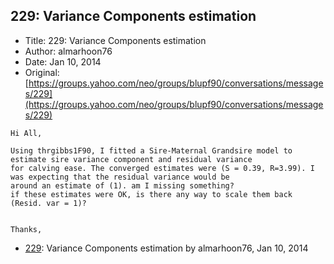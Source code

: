 ## 229: Variance Components estimation

- Title: 229: Variance Components estimation
- Author: almarhoon76
- Date: Jan 10, 2014
- Original: [https://groups.yahoo.com/neo/groups/blupf90/conversations/messages/229](https://groups.yahoo.com/neo/groups/blupf90/conversations/messages/229)

```
Hi All,

Using thrgibbs1F90, I fitted a Sire-Maternal Grandsire model to estimate sire variance component and residual variance
for calving ease. The converged estimates were (S = 0.39, R=3.99). I was expecting that the residual variance would be
around an estimate of (1). am I missing something?
if these estimates were OK, is there any way to scale them back (Resid. var = 1)?


Thanks,
```

- [229](0229.md): Variance Components estimation by almarhoon76, Jan 10, 2014

